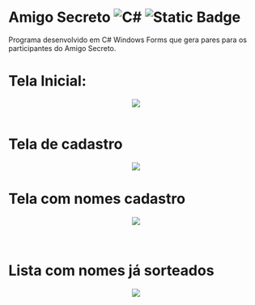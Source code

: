 ﻿# Amigo Secreto ![C#](https://img.shields.io/badge/c%23-%23239120.svg?logo=c-sharp&logoColor=white) ![Static Badge](https://img.shields.io/badge/6.0-blueviolet?logo=.net&logoColor=white) 
Programa desenvolvido em C# Windows Forms que gera pares para os participantes do Amigo Secreto.

<h1>Tela Inicial:</h1>
<div align="center">
  <img src="https://github.com/Mcjr07/Desafio-UFN--WindowsForms-WF/assets/146873394/f7203946-36cd-4ac0-863e-48d373f9b93b"/>
</div>
<br>

<h1>Tela de cadastro</h1>
<div align="center">
  <img src="https://github.com/Mcjr07/Desafio-UFN--WindowsForms-WF/assets/146873394/45871db4-95d1-4bb3-b53d-8ad5aac3f806"/>
</div>

<h1>Tela com nomes cadastro</h1>
<div align="center">
  <img src="https://github.com/Mcjr07/Desafio-UFN--WindowsForms-WF/assets/146873394/29b847d6-1b59-4ca6-94e4-c8d5b309dae5"/>
</div>
<br>

<br>
<h1>Lista com nomes já sorteados</h1>
<div align="center">
  <img src="https://github.com/Mcjr07/Desafio-UFN--WindowsForms-WF/assets/146873394/e4f7de17-92cc-4b18-92ca-e2f031cfa3e3"/>
</div>
